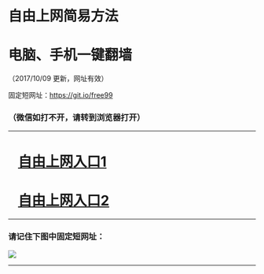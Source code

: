 ﻿# 自由上网简易方法

# 电脑、手机一键翻墙

（2017/10/09 更新，网址有效）

固定短网址：https://git.io/free99

### （微信如打不开，请转到浏览器打开）


***





# &nbsp;&nbsp; <a href="http://ft1820930192.fwq-tz-1001.info/fwqtz01.html?t=10090013091 " target="_blank">自由上网入口1</a>
# &nbsp;&nbsp; <a href="http://ft1782331077.fwq-tz-1002.info/fwqtz02.html?t=100900126940 " target="_blank">自由上网入口2</a>
***

### 请记住下图中固定短网址：

<img src="https://s3-us-west-2.amazonaws.com/fwq-1001/yjfq-20170905okok.png" /> 


***

